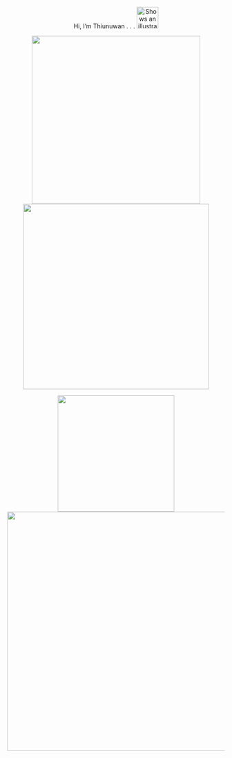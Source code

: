 <p align = "center">
  Hi, I’m Thiunuwan .   .    .
<picture>
  <source media="(prefers-color-scheme: dark)" 
          srcset="https://user-images.githubusercontent.com/25423296/163456776-7f95b81a-f1ed-45f7-b7ab-8fa810d529fa.png">
  <img alt="Shows an illustrated sun in light color mode and a moon with stars in dark color mode." 
       src="https://user-images.githubusercontent.com/25423296/163456779-a8556205-d0a5-45e2-ac17-42d089e3c3f8.png" 
       width="50" height="50">
</picture>
</p>

<p align = "center">
  <img src = "https://github-readme-stats.vercel.app/api?username=thiunuwan&theme=dark&hide_border=true&include_all_commits=false&count_private=true" width = 390>
  <img src = "https://github-readme-streak-stats.herokuapp.com?user=thiunuwan&theme=dark&hide_border=true" width = 430>
  
</p>

<p align = "center">
<!--   <img src = "https://github-readme-stats.vercel.app/api/top-langs/?username=thiunuwan&theme=dark&hide_border=true&include_all_commits=true&count_private=true&layout=compact" width = 290> -->
   
  <span>
    <img src="http://github-profile-summary-cards.vercel.app/api/cards/most-commit-language?username=thiunuwan&theme=dark" width=270>
  </span>

   <!-- <span>
    <img src="http://github-profile-summary-cards.vercel.app/api/cards/repos-per-language?username=thiunuwan&theme=dark" width=270>
  </span> -->
<img src="http://github-profile-summary-cards.vercel.app/api/cards/profile-details?username=thiunuwan&theme=dark" width = 555>


 <!-- <a href="https://holopin.io/@thiunuwan">
  <img src="https://holopin.me/thiunuwan" alt="An image of @thiunuwan's Holopin badges" style="width:826px;">
</a> -->


</p>


   <!--  [![An image of @thiunuwan's Holopin badges, which is a link to view their full Holopin profile](https://holopin.me/thiunuwan)](https://holopin.io/@thiunuwan) -->


   <!-- <img src="https://github-readme-stats.vercel.app/api?username=thiunuwan&theme=dark&hide_border=true&include_all_commits=false&count_private=true&bg_color=1E90FF" width="390">


   <!-- <img src="https://github-readme-streak-stats.herokuapp.com?user=thiunuwan&theme=dark&hide_border=true&background=1E90FF" width="430">










